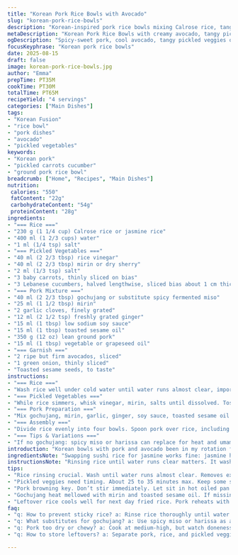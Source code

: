 ```yaml
---
title: "Korean Pork Rice Bowls with Avocado"
slug: "korean-pork-rice-bowls"
description: "Korean-inspired pork rice bowls mixing Calrose rice, tangy pickled veggies, and spicy-sweet pork. Avocado adds buttery creaminess. Gochujang’s heat softened by mirin and toasted sesame oil. Carrots and cucumbers slowed down in vinegar-mirin bath punch with snap. Pork browned deeply, caramel notes, just-tender but juicy. Rice fluff-textured but hearty, absorbs meat juices. Toss toasted sesame seeds and green onion on top. Simple swaps include sushi rice for jasmine, gochujang replaced by spicy miso, avocado swapped with ripe mango for sweet contrast. Good balance of earthy, spicy, acidic, creamy. All without dairy, nuts, or eggs. 4 servings. Prep plus cook about an hour. Adjust heat to taste. Leftover rice can be cooled and fried next day. Play with vinegar type for different tang."
metaDescription: "Korean Pork Rice Bowls with creamy avocado, tangy pickled veggies, and caramelized pork. Quick simmer rice, bold gochujang heat softened by mirin and sesame oil."
ogDescription: "Spicy-sweet pork, cool avocado, tangy pickled veggies on fluffy rice. Gochujang heat mellowed by mirin. Brown pork till caramelized, serve with toasted seeds."
focusKeyphrase: "Korean pork rice bowls"
date: 2025-08-15
draft: false
image: korean-pork-rice-bowls.jpg
author: "Emma"
prepTime: PT35M
cookTime: PT30M
totalTime: PT65M
recipeYield: "4 servings"
categories: ["Main Dishes"]
tags:
- "Korean Fusion"
- "rice bowl"
- "pork dishes"
- "avocado"
- "pickled vegetables"
keywords:
- "Korean pork"
- "pickled carrots cucumber"
- "ground pork rice bowl"
breadcrumb: ["Home", "Recipes", "Main Dishes"]
nutrition: 
 calories: "550"
 fatContent: "22g"
 carbohydrateContent: "54g"
 proteinContent: "28g"
ingredients:
- "=== Rice ==="
- "230 g (1 1/4 cup) Calrose rice or jasmine rice"
- "400 ml (1 2/3 cups) water"
- "1 ml (1/4 tsp) salt"
- "=== Pickled Vegetables ==="
- "40 ml (2 2/3 tbsp) rice vinegar"
- "40 ml (2 2/3 tbsp) mirin or dry sherry"
- "2 ml (1/3 tsp) salt"
- "3 baby carrots, thinly sliced on bias"
- "3 Lebanese cucumbers, halved lengthwise, sliced bias about 1 cm thick"
- "=== Pork Mixture ==="
- "40 ml (2 2/3 tbsp) gochujang or substitute spicy fermented miso"
- "25 ml (1 1/2 tbsp) mirin"
- "2 garlic cloves, finely grated"
- "12 ml (2 1/2 tsp) freshly grated ginger"
- "15 ml (1 tbsp) low sodium soy sauce"
- "15 ml (1 tbsp) toasted sesame oil"
- "350 g (12 oz) lean ground pork"
- "15 ml (1 tbsp) vegetable or grapeseed oil"
- "=== Garnish ==="
- "2 ripe but firm avocados, sliced"
- "1 green onion, thinly sliced"
- "Toasted sesame seeds, to taste"
instructions:
- "=== Rice ==="
- "Wash rice well under cold water until water runs almost clear, important to prevent gummy texture. Drain well. In pot, combine rice, water, salt. Bring to soft boil uncovered. Once bubbling, cover, reduce heat to lowest simmer — quiet bubbling surface only. Cook 14-17 minutes until water absorbed, crusty sounds stop. Rest covered off heat 12 minutes — rice grains finish steaming, separate nicely when fluffed. Use fork to fluff gently, avoid mashing. Let cool slightly to avoid soggy bowls."
- "=== Pickled Vegetables ==="
- "While rice simmers, whisk vinegar, mirin, salts until dissolved. Toss carrots and cucumbers in mixture, stir well. Let sit 25-35 minutes — veggies soften, vibrantly tangy, some crunch left. Drain excess liquid before serving. Could add thin sliced daikon or radish for added crunch or color variety."
- "=== Pork Preparation ==="
- "Mix gochujang, mirin, garlic, ginger, soy sauce, toasted sesame oil in large bowl. Add pork; mix thoroughly by hand until meat evenly coated, sticky. Heat heavy skillet over medium-high. Add oil, swirl. Add pork mixture, immediately start breaking into small pieces with wooden spoon. Let pork sit briefly undisturbed, hear sizzling crackle. Stir and turn meat every couple minutes to develop deep caramelized crust, no pale patches. Takes about 12-15 minutes. Watch texture closely — pork should be browned but still juicy, no dryness. Taste for salt & heat, adjust if needed (extra soy or gochujang)."
- "=== Assembly ==="
- "Divide rice evenly into four bowls. Spoon pork over rice, including any juices, glossy coating important. Neatly pile pickled carrots and cucumbers to one side for contrast. Add avocado slices around edge or on top for creaminess that cools heat. Sprinkle with sliced green onions and toasted sesame seeds liberally. Serve immediately. The pork juices soak rice, blending savory heat with cool, tangy fresh crunch and buttery avocado."
- "=== Tips & Variations ==="
- "If no gochujang: spicy miso or harissa can replace for heat and umami, lower quantity if extra salty. Avocado can be swapped with ripe mango or even a quick kimchi if craving punch. If rice sticks together too much, rinse more, or add a sprinkle of cornstarch in pickling step to keep veggies crisp. Cook pork low to avoid drying but high enough to get caramelization — no pale meat or mush. Could also use ground chicken or turkey but slower cooking, less fat. Toast sesame seeds in dry pan until fragrant, don't burn — nutty aroma signals good flavor. Leftover pork reheats well, great with cold noodles or lettuce wraps."
introduction: "Korean bowls with pork and avocado been in my rotation for years. Simple but hit so many notes — spicy sticky pork caramelized just right, tang bite on crisp pickled vegetables, creamy avocado cooling heat, fluffy rice absorbing every drop. Figured out early that rinsing rice well and resting after cooking makes all the difference — no clumps or mush. Every cook underestimates patience here. Gochujang pungency isn’t just heat; mellow with mirin and toasted sesame oil. Carrots and cucumbers don’t need heavy pickling — quick bath keeps snap and freshness, balances pork. Avocado last minute keeps it creamy, green instead of greenish mush. Learned to hear that sizzle when pork enters the pan. Don’t rush browning. The smell tells all. Leftover bowls become fried rice with egg, magic. Variations endless. Always good to have this flavor base in your toolbox."
ingredientsNote: "Swapping sushi rice for jasmine works fine: jasmine has floral notes, less sticky, good if you want drier grain separation. If no mirin, use dry sherry or a touch of sugar and rice vinegar mix. Gochujang is key but can be swapped for spicy miso or even sambal oelek if you can tolerate added salt loads. Use avocado firm but ripe — too soft and it turns to mush or colors too dark, too hard and it jars against softer textures. If carrots large, try thinner slices for faster marination. Veggies can be changed seasonally — daikon, radish, or bell pepper strips also work. Sesame oil has to be toast, raw gives odd grassy aroma. And don’t skip rinsing rice — it’s non-negotiable to prevent clumping."
instructionsNote: "Rinsing rice until water runs clear matters. It washes off starch that gels too much. Drain thoroughly or risk gummy texture. Bring rice-water to strong simmer before reduce — no peeking during steaming or risk tough, sticky grains. Resting rice off heat lets steam finish cooking evenly. Pickled veggies: whisk vinegar, mirin, salt first so salt doesn’t stay gritty. Marinate 25-35 mins max to keep crunch. Pork: mix all flavor ingredients first, then meat ensures uniform coating — hands best here, skip tongs. Heat pan properly before adding pork so it sears immediately. Resist stirring first 2-3 minutes, get color, then stir and break apart. Look for browned edges, no pink. Taste for balance. Assemble immediately, pork juices soak rice. Garnish greens and seeds last minute to keep crunch and visual pop. Toasting sesame seeds in dry skillet till aroma peaks. Timing flexible — listen for sizzle and look for caramel, not cook by clock."
tips:
- "Rice rinsing crucial. Wash until water runs almost clear. Removes excess starch. Prevents gummy clumps. After cooking, rest covered off heat twelve minutes. Steams rice grains fully. No mush. Use fork to fluff gently. Avoid pressing mushy texture. If it sticks too much, rinse again or try adding pinch of cornstarch in pickling liquid to help veggie crispness. Tactile feel best here."
- "Pickled veggies need timing. About 25 to 35 minutes max. Keep some snap, not soggy. Stir to coat well in vinegar-mirin bath. Drain excess liquid to avoid watery bowls. Thin slices like carrots on bias speed marinating. Cucumbers sliced thick avoid limp. Try daikon or radish slices for crunch variation. Vinegar types swap—rice vinegar is mild; play with others for different tang balance."
- "Pork browning key. Don’t stir immediately. Let sit in hot oiled pan to form crust. Listen for sizzling crackle. Stir and break every few minutes. Look for even caramelization, no pale patches. Use medium-high heat but adjust if starts burning. Juicy but browned, not dry. Adjust seasoning after cooking with soy or extra gochujang. Ground chicken or turkey swap works but slower cook, less fat means watch dryness closely."
- "Gochujang heat mellowed with mirin and toasted sesame oil. If missing gochujang, spicy fermented miso or harissa can work. Lower amount if salt heavy. Sesame oil must be toasted, raw smells grassy and off. Toast seeds separately until nutty aroma peaks; don’t burn or it’s bitter. Avocado ripeness matters—firm ripe slices hold shape, keep creamy contrast. Avoid mush in bowl or color browns too fast on plate."
- "Leftover rice cools well for next day fried rice. Pork reheats with sturdy texture, good in cold noodle salads or lettuce wraps. Carrots and cucumbers pickles last best few hours, not days. Timing assembly matters—add avocado last minute to preserve color and cool creaminess. Watch for balance of hot, tangy, creamy, and hearty. Don’t overcook pork or rice, smell and sizzle guide timing."
faq:
- "q: How to prevent sticky rice? a: Rinse rice thoroughly until water clears. Removes starch that causes clumping. Rest rice after cooking off heat for twelve minutes to finish steaming. Fluff carefully with fork, no mashing. If too sticky, rinse again or add pinch cornstarch with pickled veggies for crispness."
- "q: What substitutes for gochujang? a: Use spicy miso or harissa as alternatives. Lower amount due to salt content. Sambal oelek possible if handle salt. Mirin and toasted sesame oil soften heat and add aroma. Different combo but keep texture thick and sticky is key for coating pork well."
- "q: Pork too dry or chewy? a: Cook at medium-high, but watch doneness. Let pork crust form without stirring first few minutes. Break up slowly after crust forms. Fat content affects juiciness—lean pork better with careful timing. Ground chicken or turkey cooks slower, so keep close eye. Adjust soy and gochujang to add moisture flavor after cooking."
- "q: How to store leftovers? a: Separate pork, rice, and pickled veggies if possible. Refrigerate in airtight containers, use within 2 days. Reheat pork slowly to avoid drying. Rice can be stir-fried cold the next day. Pickled veggies best fresh, lose crunch after time. Avocado should be added fresh each serving, or it browns fast."

---
```

